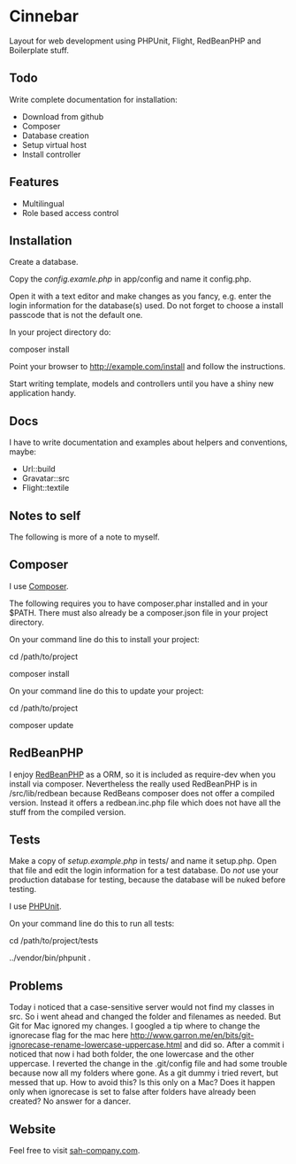 Cinnebar
========

Layout for web development using PHPUnit, Flight, RedBeanPHP and Boilerplate stuff.

Todo
----

Write complete documentation for installation:

* Download from github
* Composer
* Database creation
* Setup virtual host
* Install controller


Features
--------

* Multilingual
* Role based access control

Installation
------------

Create a database.

Copy the _config.examle.php_ in app/config and name it config.php.

Open it with a text editor and make changes as you fancy, e.g. enter the login information for the database(s) used. Do not forget to choose a install passcode that is not the default one.

In your project directory do:

composer install

Point your browser to http://example.com/install and follow the instructions.

Start writing template, models and controllers until you have a shiny new application handy.


Docs
----

I have to write documentation and examples about helpers and conventions, maybe:

* Url::build
* Gravatar::src
* Flight::textile


Notes to self
-------------

The following is more of a note to myself.


Composer
--------

I use [Composer](http://getcomposer.org/).

The following requires you to have composer.phar installed and in your $PATH.
There must also already be a composer.json file in your project directory.

On your command line do this to install your project:

cd /path/to/project

composer install

On your command line do this to update your project:

cd /path/to/project

composer update

RedBeanPHP
----------

I enjoy [RedBeanPHP](http://redbeanphp.com/) as a ORM, so it is included as require-dev when you install via composer. Nevertheless the really used RedBeanPHP is in /src/lib/redbean because RedBeans composer does not offer a compiled version. Instead it offers a redbean.inc.php file which does not have all the stuff from the compiled version.


Tests
-----

Make a copy of _setup.example.php_ in tests/ and name it setup.php. Open that file and edit the login information for a test database. Do _not_ use your production database for testing, because the database will be nuked before testing.

I use [PHPUnit](http://phpunit.de/).

On your command line do this to run all tests:

cd /path/to/project/tests

../vendor/bin/phpunit .

Problems
--------

Today i noticed that a case-sensitive server would not find my classes in src. So i went ahead and changed the folder and filenames as needed. But Git for Mac ignored my changes. I googled a tip where to change the ignorecase flag for the mac here http://www.garron.me/en/bits/git-ignorecase-rename-lowercase-uppercase.html and did so. After a commit i noticed that now i had both folder, the one lowercase and the other uppercase. I reverted the change in the .git/config file and had some trouble because now all my folders where gone. As a git dummy i tried revert, but messed that up. How to avoid this? Is this only on a Mac? Does it happen only when ignorecase is set to false after folders have already been created? No answer for a dancer.



Website
-------

Feel free to visit [sah-company.com](http://sah-company.com).